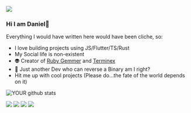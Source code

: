 <img src="https://github.com/katungi/katungi/blob/master/images/githubcoverpage.png">

### Hi I am Daniel👋

Everything I would have written here would have been cliche, so:
- I love building projects using JS/Flutter/TS/Rust
- My Social life is non-existent
- 👽 Creator of [Ruby Gemmer](https://github.com/marketplace/actions/ruby-gemer) and [Terminex](http://github.com/katungi/terminex)
- 🤝 Just another Dev who can reverse a Binary am I right? 
- Hit me up with cool projects (Please do...the fate of the world depends on it)

![YOUR github stats](https://github-readme-stats.vercel.app/api?username=katungi&show_icons=true&theme=radical)   

[<img src="https://img.shields.io/badge/twitter-%231DA1F2.svg?&style=for-the-badge&logo=twitter&logoColor=white" />](https://twitter.com/WarriorRapid) [<img src="https://img.shields.io/badge/medium-%2312100E.svg?&style=for-the-badge&logo=medium&logoColor=white" />](https://medium.com/@dankatdennis)  [<img src="https://img.shields.io/badge/linkedin-%230077B5.svg?&style=for-the-badge&logo=linkedin&logoColor=white" />](https://www.linkedin.com/in/daniel-dennis-7471401a5/) [<img src = "https://img.shields.io/badge/instagram-%23E4405F.svg?&style=for-the-badge&logo=instagram&logoColor=white">](https://www.instagram.com/kenyanboydoingthings)
